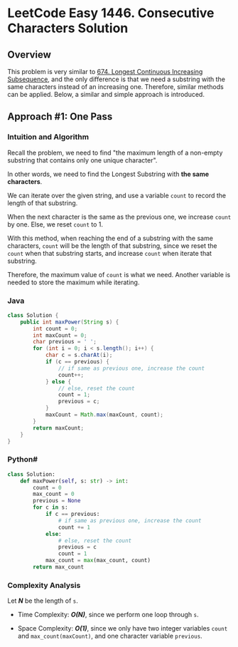 # LeetCode Easy 1446. Consecutive Characters Solution
## Overview
This problem is very similar to [674. Longest Continuous Increasing Subsequence](https://leetcode.com/problems/longest-continuous-increasing-subsequence/), and the only difference is that we need a substring with the same characters instead of an increasing one. Therefore, similar methods can be applied. Below, a similar and simple approach is introduced.

## Approach #1: One Pass
### Intuition and Algorithm

Recall the problem, we need to find "the maximum length of a non-empty substring that contains only one unique character".

In other words, we need to find the Longest Substring with **the same characters**.

We can iterate over the given string, and use a variable `count` to record the length of that substring.

When the next character is the same as the previous one, we increase `count` by one. Else, we reset `count` to 1.

With this method, when reaching the end of a substring with the same characters, `count` will be the length of that substring, since we reset the `count` when that substring starts, and increase `count` when iterate that substring.

Therefore, the maximum value of `count` is what we need. Another variable is needed to store the maximum while iterating.

### Java
```java
class Solution {
    public int maxPower(String s) {
        int count = 0;
        int maxCount = 0;
        char previous = ' ';
        for (int i = 0; i < s.length(); i++) {
            char c = s.charAt(i);
            if (c == previous) {
                // if same as previous one, increase the count
                count++;
            } else {
                // else, reset the count
                count = 1;
                previous = c;
            }
            maxCount = Math.max(maxCount, count);
        }
        return maxCount;
    }
}
```

### Python#
```python
class Solution:
    def maxPower(self, s: str) -> int:
        count = 0
        max_count = 0
        previous = None
        for c in s:
            if c == previous:
                # if same as previous one, increase the count
                count += 1
            else:
                # else, reset the count
                previous = c
                count = 1
            max_count = max(max_count, count)
        return max_count
```

### Complexity Analysis

Let ***N*** be the length of `s`.

* Time Complexity: ***O(N)***, since we perform one loop through `s`.

* Space Complexity: ***O(1)***, since we only have two integer variables `count` and `max_count(maxCount)`, and one character variable `previous`.
